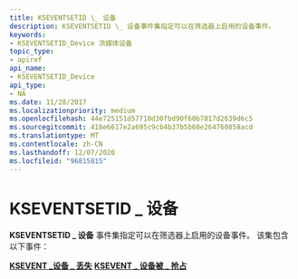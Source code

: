 ```yaml
---
title: KSEVENTSETID \_ 设备
description: KSEVENTSETID \_ 设备事件集指定可以在筛选器上启用的设备事件。
keywords:
- KSEVENTSETID_Device 流媒体设备
topic_type:
- apiref
api_name:
- KSEVENTSETID_Device
api_type:
- NA
ms.date: 11/28/2017
ms.localizationpriority: medium
ms.openlocfilehash: 44e725151d57710d30fbd90f60b7817d2639d6c5
ms.sourcegitcommit: 418e6617e2a695c9cb4b37b5b60e264760858acd
ms.translationtype: MT
ms.contentlocale: zh-CN
ms.lasthandoff: 12/07/2020
ms.locfileid: "96815815"
---
```

# <a name="kseventsetid_device"></a>KSEVENTSETID \_ 设备


**KSEVENTSETID \_ 设备** 事件集指定可以在筛选器上启用的设备事件。 该集包含以下事件：

[**KSEVENT \_设备 \_ 丢失**](ksevent-device-lost.md) 
 [**KSEVENT \_ 设备被 \_ 抢占**](ksevent-device-preempted.md)
 

 





